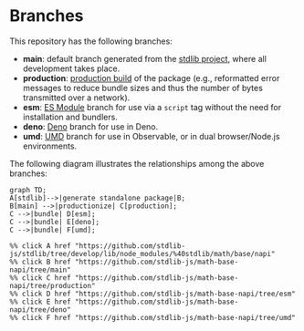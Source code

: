 <!--

@license Apache-2.0

Copyright (c) 2022 The Stdlib Authors.

Licensed under the Apache License, Version 2.0 (the "License");
you may not use this file except in compliance with the License.
You may obtain a copy of the License at

    http://www.apache.org/licenses/LICENSE-2.0

Unless required by applicable law or agreed to in writing, software
distributed under the License is distributed on an "AS IS" BASIS,
WITHOUT WARRANTIES OR CONDITIONS OF ANY KIND, either express or implied.
See the License for the specific language governing permissions and
limitations under the License.

-->

# Branches

This repository has the following branches:

-   **main**: default branch generated from the [stdlib project][stdlib-url], where all development takes place.
-   **production**: [production build][production-url] of the package (e.g., reformatted error messages to reduce bundle sizes and thus the number of bytes transmitted over a network).
-   **esm**: [ES Module][esm-url] branch for use via a `script` tag without the need for installation and bundlers.
-   **deno**: [Deno][deno-url] branch for use in Deno.
-   **umd**: [UMD][umd-url] branch for use in Observable, or in dual browser/Node.js environments.

The following diagram illustrates the relationships among the above branches:

```mermaid
graph TD;
A[stdlib]-->|generate standalone package|B;
B[main] -->|productionize| C[production];
C -->|bundle| D[esm];
C -->|bundle| E[deno];
C -->|bundle| F[umd];

%% click A href "https://github.com/stdlib-js/stdlib/tree/develop/lib/node_modules/%40stdlib/math/base/napi"
%% click B href "https://github.com/stdlib-js/math-base-napi/tree/main"
%% click C href "https://github.com/stdlib-js/math-base-napi/tree/production"
%% click D href "https://github.com/stdlib-js/math-base-napi/tree/esm"
%% click E href "https://github.com/stdlib-js/math-base-napi/tree/deno"
%% click F href "https://github.com/stdlib-js/math-base-napi/tree/umd"
```

[stdlib-url]: https://github.com/stdlib-js/stdlib/tree/develop/lib/node_modules/%40stdlib/math/base/napi
[production-url]: https://github.com/stdlib-js/math-base-napi/tree/production
[deno-url]: https://github.com/stdlib-js/math-base-napi/tree/deno
[umd-url]: https://github.com/stdlib-js/math-base-napi/tree/umd
[esm-url]: https://github.com/stdlib-js/math-base-napi/tree/esm